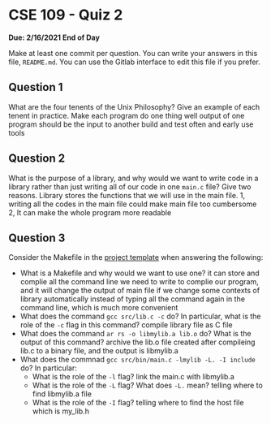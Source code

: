 # CSE 109 - Quiz 2

**Due: 2/16/2021 End of Day**

Make at least one commit per question. You can write your answers in this file, `README.md`. You can use the Gitlab interface to edit this file if you prefer.

## Question 1

What are the four tenents of the Unix Philosophy? Give an example of each tenent in practice.
Make each program do one thing well
output of one program should be the input to another
build and test often and early
use tools

## Question 2

What is the purpose of a library, and why would we want to write code in a library rather than just writing all of our code in one `main.c` file? Give two reasons.
Library stores the functions that we will use in the main file. 
1, writing all the codes in the main file could make main file too cumbersome
2, It can make the whole program more readable 

## Question 3

Consider the Makefile in the [project template](https://gitlab.com/lehigh-cse-109/spring-2021/course-info/-/blob/master/project-template.zip) when answering the following:

- What is a Makefile and why would we want to use one?
  it can store and complie all the command line we need to write to complie our program, and it will change the output of main file if we change some contexts of library automatically instead of typing all the command again in the command line, which is much more convenient
- What does the command `gcc src/lib.c -c` do? In particular, what is the role of the `-c` flag in this command?
  compile library file as C file
- What does the command `ar rs -o libmylib.a lib.o` do? What is the output of this command?
  archive the lib.o file created after compileing lib.c to a binary file, and the output is libmylib.a
- What does the commnad `gcc src/bin/main.c -lmylib -L. -I include` do? In particular:
  - What is the role of the `-l` flag? link the main.c with libmylib.a
  - What is the role of the `-L` flag? What does `-L.` mean? telling where to find libmylib.a file
  - What is the role of the `-I` flag? telling where to find the host file which is my_lib.h
	
	

